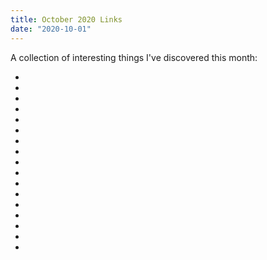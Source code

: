 ```yaml
---
title: October 2020 Links
date: "2020-10-01"
---
```


A collection of interesting things I've discovered this month:

- [](https://github.com/spectresystems/spectre.console)
- [](https://onlineintegertools.com/)
- [](https://github.com/migueldeicaza/gui.cs)
- [](https://github.com/khellang/Scrutor)
- [](https://github.com/JonPSmith/NetCore.AutoRegisterDi)
- [](https://vuscode.wordpress.com/2009/10/16/inversion-of-control-single-responsibility-principle-and-nikola-s-laws-of-dependency-injection/)
- [](https://ocelot.readthedocs.io/en/latest/introduction/gettingstarted.html)
- [](https://channel9.msdn.com/Shows/On-NET/C-9-Language-Features)
- [](https://docs.microsoft.com/en-us/aspnet/core/fundamentals/dependency-injection?view=aspnetcore-3.1)
- [](https://autofaccn.readthedocs.io/en/latest/integration/aspnetcore.html#asp-net-core-3-0-and-generic-hosting)
- [](https://github.com/ardalis/ApiEndpoints)
- [](https://poshgui.com/)
- [](https://www.elegantthemes.com/)
- [](https://github.com/TomaszRewak/C-sharp-console-gui-framework)
- [](https://www.siteground.co.uk/wordpress-hosting.htm)
- [](http://lukasz-lysik.github.io/unit%20tests/2013/04/18/moq-mock-only-one-protected-method-of-an-internal-class-with-no-parameter-less-constructor.html)
- [](https://pcf.gallery/)